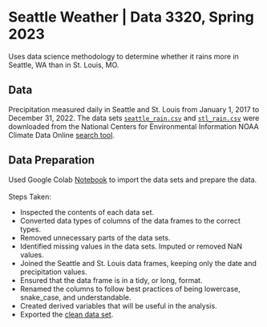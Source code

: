 # Seattle Weather | Data 3320, Spring 2023
Uses data science methodology to determine whether it rains more in Seattle, WA than in St. Louis, MO.

## Data
Precipitation measured daily in Seattle and St. Louis from January 1, 2017 to December 31, 2022. The data sets [`seattle_rain.csv`](https://github.com/lbomine/Seattle-Weather/blob/75fdb7a94f59254160ca0f527539d6acaa3f9049/seattle_rain.csv) and [`stl_rain.csv`](https://github.com/lbomine/Seattle-Weather/blob/75fdb7a94f59254160ca0f527539d6acaa3f9049/stl_rain.csv) were downloaded from the National Centers for Environmental Information NOAA Climate Data Online [search tool](https://www.ncei.noaa.gov/cdo-web/search?datasetid=GHCND).

## Data Preparation
Used Google Colab [Notebook](https://github.com/lbomine/Seattle-Weather/blob/12bc68869b880534f0341b3a19e2a0e7f997fab2/Leiana%20Omine%20-%20DATA%203320%20Seattle%20St.%20Louis%20Data%20Preparation.ipynb) to import the data sets and prepare the data.
<br> <br> Steps Taken:
- Inspected the contents of each data set.
- Converted data types of columns of the data frames to the correct types.
- Removed unnecessary parts of the data sets.
- Identified missing values in the data sets. Imputed or removed NaN values.
- Joined the Seattle and St. Louis data frames, keeping only the date and precipitation values.
- Ensured that the data frame is in a tidy, or long, format.
- Renamed the columns to follow best practices of being lowercase, snake_case, and understandable.
- Created derived variables that will be useful in the analysis.
- Exported the [clean data set](https://github.com/lbomine/Seattle-Weather/blob/12bc68869b880534f0341b3a19e2a0e7f997fab2/clean_seattle_stl_weather.csv).
